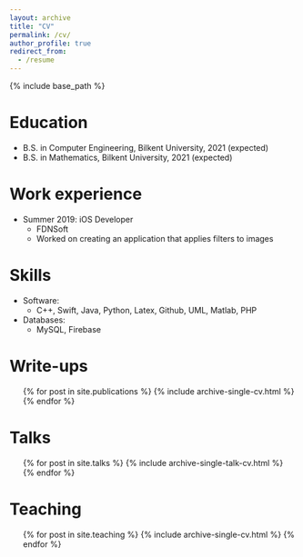 ```yaml
---
layout: archive
title: "CV"
permalink: /cv/
author_profile: true
redirect_from:
  - /resume
---
```


{% include base_path %}

Education
======
* B.S. in Computer Engineering, Bilkent University, 2021 (expected)
* B.S. in Mathematics, Bilkent University, 2021 (expected) 

Work experience
======

* Summer 2019: iOS Developer
  * FDNSoft
  * Worked on creating an application that applies filters to images
  
Skills
======
* Software:
  * C++, Swift, Java, Python, Latex, Github, UML, Matlab, PHP
* Databases:
  * MySQL, Firebase


Write-ups
======
  <ul>{% for post in site.publications %}
    {% include archive-single-cv.html %}
  {% endfor %}</ul>
  
Talks
======
  <ul>{% for post in site.talks %}
    {% include archive-single-talk-cv.html %}
  {% endfor %}</ul>
  
Teaching
======
  <ul>{% for post in site.teaching %}
    {% include archive-single-cv.html %}
  {% endfor %}</ul>
